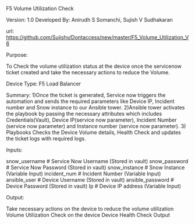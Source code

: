 F5 Volume Utilization Check

Version: 1.0
Developed By: Anirudh S Somanchi, Sujish V Sudhakaran

url: https://github.com/Sujishv/Dontaccess/new/master/F5_Volume_Utilization_V6

Purpose:

To Check the volume utilization status at the device once the servicenow ticket created and take the necessary actions to reduce the Volume. 

Device Type: F5 Load Balancer


Summary:
1)Once the ticket is generated, Service now triggers the automation and sends the required parameters like Device IP, Incident number and Snow instance to our Ansible tower.
2)Ansible tower activates the playbook by passing the necessary attributes which includes Credentials(Vault), Device IP(service now parameter), Incident Number (service now parameter) and Instance number (service now parameter).
3) Playbooks Checks the Device Volume details, Health Check and updates the ticket logs with required logs.

Inputs: 

snow_username  # Service Now Username (Stored in vault)
snow_password  # Service Now Password (Stored in vault)
snow_instance  # Snow Instance    (Variable Input)
incident_num  # Incident Number   (Variable Input)
ansible_user   # Device Username   (Stored in vault)
ansible_password  # Device Password (Stored in vault)
Ip # Device IP address    (Variable Input)

Output:

Take necessary actions on the device to reduce the volume utilization 
Volume Utilization Check on the device
Device Health Check Output 
